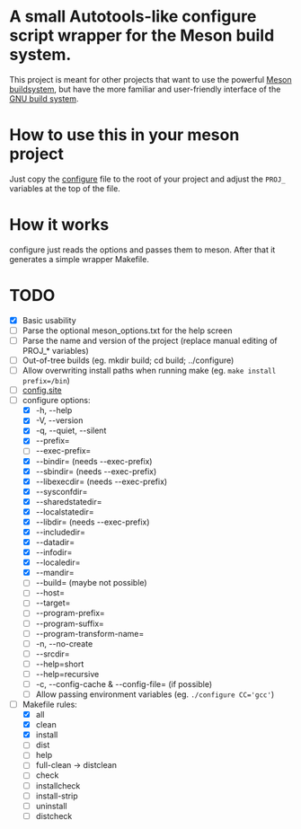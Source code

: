 # A small Autotools-like configure script wrapper for the Meson build system.
This project is meant for other projects that want to use the powerful [Meson buildsystem](https://mesonbuild.com),
but have the more familiar and user-friendly interface of the [GNU build system](https://www.gnu.org/software/automake/manual/html_node/GNU-Build-System.html).

# How to use this in your meson project
Just copy the [configure](configure) file to the root of your project
and adjust the `PROJ_` variables at the top of the file.

# How it works
configure just reads the options and passes them to meson.
After that it generates a simple wrapper Makefile.

# TODO
- [x] Basic usability
- [ ] Parse the optional meson\_options.txt for the help screen
- [ ] Parse the name and version of the project (replace manual editing of PROJ_\* variables)
- [ ] Out-of-tree builds (eg. mkdir build; cd build; ../configure)
- [ ] Allow overwriting install paths when running make (eg. `make install prefix=/bin`)
- [ ] [config.site](https://www.gnu.org/savannah-checkouts/gnu/autoconf/manual/autoconf-2.70/html\_node/Sharing-Defaults.html)
- [ ] configure options:
    - [x] -h, --help
    - [x] -V, --version
    - [x] -q, --quiet, --silent
    - [x] --prefix=
    - [ ] --exec-prefix=
    - [x] --bindir= (needs --exec-prefix)
    - [x] --sbindir= (needs --exec-prefix)
    - [x] --libexecdir= (needs --exec-prefix)
    - [x] --sysconfdir=
    - [x] --sharedstatedir=
    - [x] --localstatedir=
    - [x] --libdir= (needs --exec-prefix)
    - [x] --includedir=
    - [x] --datadir=
    - [x] --infodir=
    - [x] --localedir=
    - [x] --mandir=
    - [ ] --build= (maybe not possible)
    - [ ] --host=
    - [ ] --target=
    - [ ] --program-prefix=
    - [ ] --program-suffix=
    - [ ] --program-transform-name=
    - [ ] -n, --no-create
    - [ ] --srcdir=
    - [ ] --help=short
    - [ ] --help=recursive
    - [ ] -c, --config-cache & --config-file= (if possible)
    - [ ] Allow passing environment variables (eg. `./configure CC='gcc'`)
- [ ] Makefile rules:
    - [x] all
    - [x] clean
    - [x] install
    - [ ] dist
    - [ ] help
    - [ ] full-clean -> distclean
    - [ ] check
    - [ ] installcheck
    - [ ] install-strip
    - [ ] uninstall
    - [ ] distcheck
